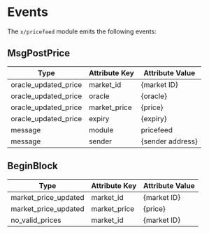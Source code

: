 # Events

The `x/pricefeed` module emits the following events:

## MsgPostPrice

| Type                 | Attribute Key | Attribute Value  |
|----------------------|---------------|------------------|
| oracle_updated_price | market_id     | {market ID}      |
| oracle_updated_price | oracle        | {oracle}         |
| oracle_updated_price | market_price  | {price}          |
| oracle_updated_price | expiry        | {expiry}         |
| message              | module        | pricefeed        |
| message              | sender        | {sender address} |

## BeginBlock

| Type                 | Attribute Key   | Attribute Value |
|----------------------|-----------------|-----------------|
| market_price_updated | market_id       | {market ID}     |
| market_price_updated | market_price    | {price}         |
| no_valid_prices      | market_id       | {market ID}     |

